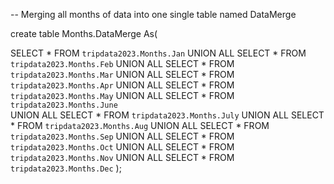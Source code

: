 -- Merging all months of data into one single table named  DataMerge

create table Months.DataMerge As(


SELECT * FROM `tripdata2023.Months.Jan` 
UNION ALL
SELECT * FROM `tripdata2023.Months.Feb` 
UNION ALL
SELECT * FROM `tripdata2023.Months.Mar` 
UNION ALL
SELECT * FROM `tripdata2023.Months.Apr` 
UNION ALL
SELECT * FROM `tripdata2023.Months.May`
UNION ALL
SELECT * FROM `tripdata2023.Months.June`  
UNION ALL
SELECT * FROM `tripdata2023.Months.July` 
UNION ALL
SELECT * FROM `tripdata2023.Months.Aug` 
UNION ALL
SELECT * FROM `tripdata2023.Months.Sep` 
UNION ALL
SELECT * FROM `tripdata2023.Months.Oct` 
UNION ALL
SELECT * FROM `tripdata2023.Months.Nov` 
UNION ALL
SELECT * FROM `tripdata2023.Months.Dec` );


